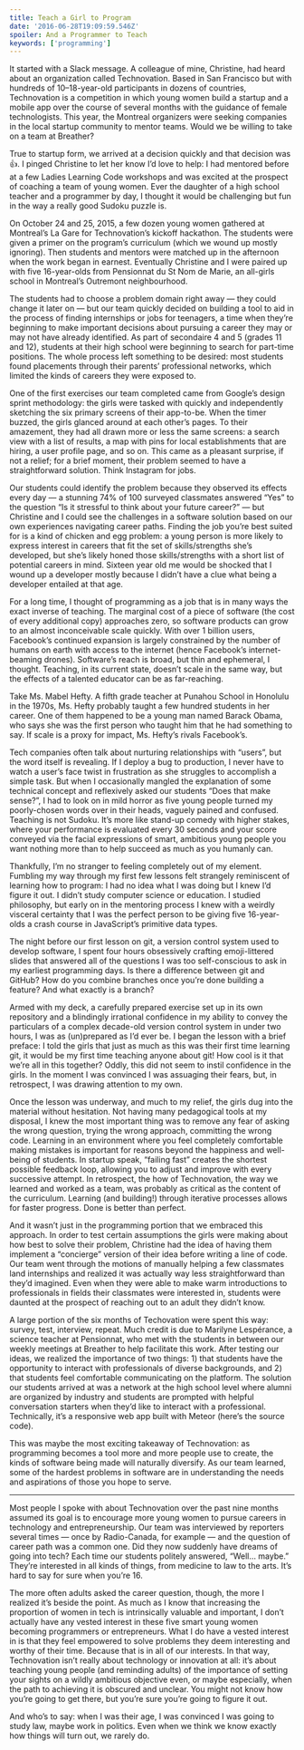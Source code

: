 ```yaml
---
title: Teach a Girl to Program
date: '2016-06-28T19:09:59.546Z'
spoiler: And a Programmer to Teach
keywords: ['programming']
---
```


It started with a Slack message. A colleague of mine, Christine, had heard about an organization called Technovation. Based in San Francisco but with hundreds of 10–18-year-old participants in dozens of countries, Technovation is a competition in which young women build a startup and a mobile app over the course of several months with the guidance of female technologists. This year, the Montreal organizers were seeking companies in the local startup community to mentor teams. Would we be willing to take on a team at Breather?

True to startup form, we arrived at a decision quickly and that decision was 👍. I pinged Christine to let her know I’d love to help: I had mentored before at a few Ladies Learning Code workshops and was excited at the prospect of coaching a team of young women. Ever the daughter of a high school teacher and a programmer by day, I thought it would be challenging but fun in the way a really good Sudoku puzzle is.

On October 24 and 25, 2015, a few dozen young women gathered at Montreal’s La Gare for Technovation’s kickoff hackathon. The students were given a primer on the program’s curriculum (which we wound up mostly ignoring). Then students and mentors were matched up in the afternoon when the work began in earnest. Eventually Christine and I were paired up with five 16-year-olds from Pensionnat du St Nom de Marie, an all-girls school in Montreal’s Outremont neighbourhood.

The students had to choose a problem domain right away — they could change it later on — but our team quickly decided on building a tool to aid in the process of finding internships or jobs for teenagers, a time when they’re beginning to make important decisions about pursuing a career they may or may not have already identified. As part of secondaire 4 and 5 (grades 11 and 12), students at their high school were beginning to search for part-time positions. The whole process left something to be desired: most students found placements through their parents’ professional networks, which limited the kinds of careers they were exposed to.

One of the first exercises our team completed came from Google’s design sprint methodology: the girls were tasked with quickly and independently sketching the six primary screens of their app-to-be. When the timer buzzed, the girls glanced around at each other’s pages. To their amazement, they had all drawn more or less the same screens: a search view with a list of results, a map with pins for local establishments that are hiring, a user profile page, and so on. This came as a pleasant surprise, if not a relief; for a brief moment, their problem seemed to have a straightforward solution. Think Instagram for jobs.

Our students could identify the problem because they observed its effects every day — a stunning 74% of 100 surveyed classmates answered “Yes” to the question “Is it stressful to think about your future career?” — but Christine and I could see the challenges in a software solution based on our own experiences navigating career paths. Finding the job you’re best suited for is a kind of chicken and egg problem: a young person is more likely to express interest in careers that fit the set of skills/strengths she’s developed, but she’s likely honed those skills/strengths with a short list of potential careers in mind. Sixteen year old me would be shocked that I wound up a developer mostly because I didn’t have a clue what being a developer entailed at that age.

For a long time, I thought of programming as a job that is in many ways the exact inverse of teaching. The marginal cost of a piece of software (the cost of every additional copy) approaches zero, so software products can grow to an almost inconceivable scale quickly. With over 1 billion users, Facebook’s continued expansion is largely constrained by the number of humans on earth with access to the internet (hence Facebook’s internet-beaming drones). Software’s reach is broad, but thin and ephemeral, I thought. Teaching, in its current state, doesn’t scale in the same way, but the effects of a talented educator can be as far-reaching.

Take Ms. Mabel Hefty. A fifth grade teacher at Punahou School in Honolulu in the 1970s, Ms. Hefty probably taught a few hundred students in her career. One of them happened to be a young man named Barack Obama, who says she was the first person who taught him that he had something to say. If scale is a proxy for impact, Ms. Hefty’s rivals Facebook’s.

Tech companies often talk about nurturing relationships with “users”, but the word itself is revealing. If I deploy a bug to production, I never have to watch a user’s face twist in frustration as she struggles to accomplish a simple task. But when I occasionally mangled the explanation of some technical concept and reflexively asked our students “Does that make sense?”, I had to look on in mild horror as five young people turned my poorly-chosen words over in their heads, vaguely pained and confused. Teaching is not Sudoku. It’s more like stand-up comedy with higher stakes, where your performance is evaluated every 30 seconds and your score conveyed via the facial expressions of smart, ambitious young people you want nothing more than to help succeed as much as you humanly can.

Thankfully, I’m no stranger to feeling completely out of my element. Fumbling my way through my first few lessons felt strangely reminiscent of learning how to program: I had no idea what I was doing but I knew I’d figure it out. I didn’t study computer science or education. I studied philosophy, but early on in the mentoring process I knew with a weirdly visceral certainty that I was the perfect person to be giving five 16-year-olds a crash course in JavaScript’s primitive data types.

The night before our first lesson on git, a version control system used to develop software, I spent four hours obsessively crafting emoji-littered slides that answered all of the questions I was too self-conscious to ask in my earliest programming days. Is there a difference between git and GitHub? How do you combine branches once you’re done building a feature? And what exactly is a branch?

Armed with my deck, a carefully prepared exercise set up in its own repository and a blindingly irrational confidence in my ability to convey the particulars of a complex decade-old version control system in under two hours, I was as (un)prepared as I’d ever be. I began the lesson with a brief preface: I told the girls that just as much as this was their first time learning git, it would be my first time teaching anyone about git! How cool is it that we’re all in this together? Oddly, this did not seem to instil confidence in the girls. In the moment I was convinced I was assuaging their fears, but, in retrospect, I was drawing attention to my own.

Once the lesson was underway, and much to my relief, the girls dug into the material without hesitation. Not having many pedagogical tools at my disposal, I knew the most important thing was to remove any fear of asking the wrong question, trying the wrong approach, committing the wrong code. Learning in an environment where you feel completely comfortable making mistakes is important for reasons beyond the happiness and well-being of students. In startup speak, “failing fast” creates the shortest possible feedback loop, allowing you to adjust and improve with every successive attempt. In retrospect, the how of Technovation, the way we learned and worked as a team, was probably as critical as the content of the curriculum. Learning (and building!) through iterative processes allows for faster progress. Done is better than perfect.

And it wasn’t just in the programming portion that we embraced this approach. In order to test certain assumptions the girls were making about how best to solve their problem, Christine had the idea of having them implement a “concierge” version of their idea before writing a line of code. Our team went through the motions of manually helping a few classmates land internships and realized it was actually way less straightforward than they’d imagined. Even when they were able to make warm introductions to professionals in fields their classmates were interested in, students were daunted at the prospect of reaching out to an adult they didn’t know.

A large portion of the six months of Techovation were spent this way: survey, test, interview, repeat. Much credit is due to Marilyne Lespérance, a science teacher at Pensionnat, who met with the students in between our weekly meetings at Breather to help facilitate this work. After testing our ideas, we realized the importance of two things: 1) that students have the opportunity to interact with professionals of diverse backgrounds, and 2) that students feel comfortable communicating on the platform. The solution our students arrived at was a network at the high school level where alumni are organized by industry and students are prompted with helpful conversation starters when they’d like to interact with a professional. Technically, it’s a responsive web app built with Meteor (here’s the source code).

This was maybe the most exciting takeaway of Technovation: as programming becomes a tool more and more people use to create, the kinds of software being made will naturally diversify. As our team learned, some of the hardest problems in software are in understanding the needs and aspirations of those you hope to serve.

---

Most people I spoke with about Technovation over the past nine months assumed its goal is to encourage more young women to pursue careers in technology and entrepreneurship. Our team was interviewed by reporters several times — once by Radio-Canada, for example — and the question of career path was a common one. Did they now suddenly have dreams of going into tech? Each time our students politely answered, “Well… maybe.” They’re interested in all kinds of things, from medicine to law to the arts. It’s hard to say for sure when you’re 16.

The more often adults asked the career question, though, the more I realized it’s beside the point. As much as I know that increasing the proportion of women in tech is intrinsically valuable and important, I don’t actually have any vested interest in these five smart young women becoming programmers or entrepreneurs. What I do have a vested interest in is that they feel empowered to solve problems they deem interesting and worthy of their time. Because that is in all of our interests. In that way, Technovation isn’t really about technology or innovation at all: it’s about teaching young people (and reminding adults) of the importance of setting your sights on a wildly ambitious objective even, or maybe especially, when the path to achieving it is obscured and unclear. You might not know how you’re going to get there, but you’re sure you’re going to figure it out.

And who’s to say: when I was their age, I was convinced I was going to study law, maybe work in politics. Even when we think we know exactly how things will turn out, we rarely do.
